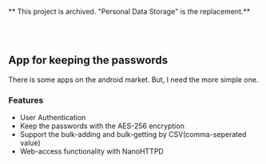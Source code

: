 
** This project is archived. "Personal Data Storage" is the replacement.**

<br/>

<br/>

## App for keeping the passwords

There is some apps on the android market.
But, I need the more simple one.


### Features

* User Authentication
* Keep the passwords with the AES-256 encryption
* Support the bulk-adding and bulk-getting by CSV(comma-seperated value)
* Web-access functionality with NanoHTTPD



